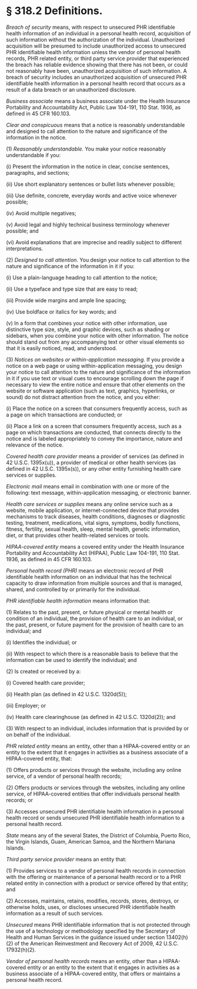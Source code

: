 # § 318.2   Definitions.

*Breach of security* means, with respect to unsecured PHR identifiable health information of an individual in a personal health record, acquisition of such information without the authorization of the individual. Unauthorized acquisition will be presumed to include unauthorized access to unsecured PHR identifiable health information unless the vendor of personal health records, PHR related entity, or third party service provider that experienced the breach has reliable evidence showing that there has not been, or could not reasonably have been, unauthorized acquisition of such information. A breach of security includes an unauthorized acquisition of unsecured PHR identifiable health information in a personal health record that occurs as a result of a data breach or an unauthorized disclosure.


*Business associate* means a business associate under the Health Insurance Portability and Accountability Act, Public Law 104-191, 110 Stat. 1936, as defined in 45 CFR 160.103.


*Clear and conspicuous* means that a notice is reasonably understandable and designed to call attention to the nature and significance of the information in the notice.


(1) *Reasonably understandable.* You make your notice reasonably understandable if you:


(i) Present the information in the notice in clear, concise sentences, paragraphs, and sections;


(ii) Use short explanatory sentences or bullet lists whenever possible;


(iii) Use definite, concrete, everyday words and active voice whenever possible;


(iv) Avoid multiple negatives;


(v) Avoid legal and highly technical business terminology whenever possible; and


(vi) Avoid explanations that are imprecise and readily subject to different interpretations.


(2) *Designed to call attention.* You design your notice to call attention to the nature and significance of the information in it if you:


(i) Use a plain-language heading to call attention to the notice;


(ii) Use a typeface and type size that are easy to read;


(iii) Provide wide margins and ample line spacing;


(iv) Use boldface or italics for key words; and


(v) In a form that combines your notice with other information, use distinctive type size, style, and graphic devices, such as shading or sidebars, when you combine your notice with other information. The notice should stand out from any accompanying text or other visual elements so that it is easily noticed, read, and understood.


(3) *Notices on websites or within-application messaging.* If you provide a notice on a web page or using within-application messaging, you design your notice to call attention to the nature and significance of the information in it if you use text or visual cues to encourage scrolling down the page if necessary to view the entire notice and ensure that other elements on the website or software application (such as text, graphics, hyperlinks, or sound) do not distract attention from the notice, and you either:


(i) Place the notice on a screen that consumers frequently access, such as a page on which transactions are conducted; or


(ii) Place a link on a screen that consumers frequently access, such as a page on which transactions are conducted, that connects directly to the notice and is labeled appropriately to convey the importance, nature and relevance of the notice.


*Covered health care provider* means a provider of services (as defined in 42 U.S.C. 1395x(u)), a provider of medical or other health services (as defined in 42 U.S.C. 1395x(s)), or any other entity furnishing health care services or supplies.


*Electronic mail* means email in combination with one or more of the following: text message, within-application messaging, or electronic banner.


*Health care services or supplies* means any online service such as a website, mobile application, or internet-connected device that provides mechanisms to track diseases, health conditions, diagnoses or diagnostic testing, treatment, medications, vital signs, symptoms, bodily functions, fitness, fertility, sexual health, sleep, mental health, genetic information, diet, or that provides other health-related services or tools.


*HIPAA-covered entity* means a covered entity under the Health Insurance Portability and Accountability Act (HIPAA), Public Law 104-191, 110 Stat. 1936, as defined in 45 CFR 160.103.


*Personal health record (PHR)* means an electronic record of PHR identifiable health information on an individual that has the technical capacity to draw information from multiple sources and that is managed, shared, and controlled by or primarily for the individual.


*PHR identifiable health information* means information that:


(1) Relates to the past, present, or future physical or mental health or condition of an individual, the provision of health care to an individual, or the past, present, or future payment for the provision of health care to an individual; and


(i) Identifies the individual; or


(ii) With respect to which there is a reasonable basis to believe that the information can be used to identify the individual; and


(2) Is created or received by a:


(i) Covered health care provider;


(ii) Health plan (as defined in 42 U.S.C. 1320d(5));


(iii) Employer; or


(iv) Health care clearinghouse (as defined in 42 U.S.C. 1320d(2)); and


(3) With respect to an individual, includes information that is provided by or on behalf of the individual.


*PHR related entity* means an entity, other than a HIPAA-covered entity or an entity to the extent that it engages in activities as a business associate of a HIPAA-covered entity, that:


(1) Offers products or services through the website, including any online service, of a vendor of personal health records;


(2) Offers products or services through the websites, including any online service, of HIPAA-covered entities that offer individuals personal health records; or


(3) Accesses unsecured PHR identifiable health information in a personal health record or sends unsecured PHR identifiable health information to a personal health record.


*State* means any of the several States, the District of Columbia, Puerto Rico, the Virgin Islands, Guam, American Samoa, and the Northern Mariana Islands.


*Third party service provider* means an entity that:


(1) Provides services to a vendor of personal health records in connection with the offering or maintenance of a personal health record or to a PHR related entity in connection with a product or service offered by that entity; and


(2) Accesses, maintains, retains, modifies, records, stores, destroys, or otherwise holds, uses, or discloses unsecured PHR identifiable health information as a result of such services.


*Unsecured* means PHR identifiable information that is not protected through the use of a technology or methodology specified by the Secretary of Health and Human Services in the guidance issued under section 13402(h)(2) of the American Reinvestment and Recovery Act of 2009, 42 U.S.C. 17932(h)(2).


*Vendor of personal health records* means an entity, other than a HIPAA-covered entity or an entity to the extent that it engages in activities as a business associate of a HIPAA-covered entity, that offers or maintains a personal health record.






